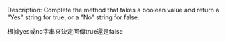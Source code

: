 Description:
Complete the method that takes a boolean value and return a "Yes" string for true, or a "No" string for false.

根據yes或no字串來決定回傳true還是false